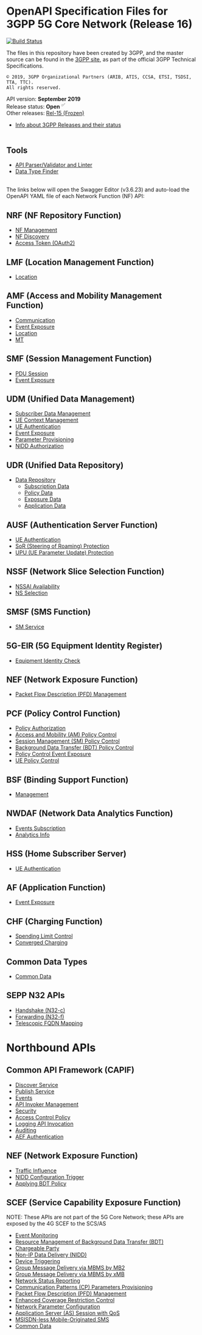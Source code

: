 # OpenAPI Specification Files for 3GPP 5G Core Network (Release 16)

[![Build Status](https://travis-ci.org/jdegre/5GC_APIs.svg?branch=master)](https://travis-ci.org/jdegre/5GC_APIs)

The files in this repository have been created by 3GPP, and the master source can be found in the [3GPP site](http://www.3gpp.org/DynaReport/23-series.htm), as part of the official 3GPP Technical Specifications.
```
© 2019, 3GPP Organizational Partners (ARIB, ATIS, CCSA, ETSI, TSDSI, TTA, TTC).
All rights reserved.
```
API version: **September 2019**<br/>
Release status: **Open** <sup>&#x2705;</sup><br/>
Other releases: [Rel-15 (Frozen)](https://github.com/zakirhussain/5gc_apis/tree/Rel-15)<br/>
- [Info about 3GPP Releases and their status](https://www.3gpp.org/specifications/67-releases)
<br/><br/>

## Tools
* [API Parser/Validator and Linter](https://zakirhussain.github.io/parser.html) 
* [Data Type Finder](https://zakirhussain.github.io/types.html)
<br/><br/>

The links below will open the Swagger Editor (v3.6.23) and auto-load the OpenAPI YAML file of each Network Function (NF) API:
<br/>

<!-- APIs -->
## NRF (NF Repository Function)
* [NF Management](https://editor.swagger.io/?url=https://raw.githubusercontent.com/zakirhussain/5gc_apis/master/TS29510_Nnrf_NFManagement.yaml)
* [NF Discovery](https://editor.swagger.io/?url=https://raw.githubusercontent.com/zakirhussain/5gc_apis/master/TS29510_Nnrf_NFDiscovery.yaml)
* [Access Token (OAuth2)](https://editor.swagger.io/?url=https://raw.githubusercontent.com/zakirhussain/5gc_apis/master/TS29510_Nnrf_AccessToken.yaml)
## LMF (Location Management Function)
* [Location](https://editor.swagger.io/?url=https://raw.githubusercontent.com/zakirhussain/5gc_apis/master/TS29572_Nlmf_Location.yaml)
## AMF (Access and Mobility Management Function)
* [Communication](https://editor.swagger.io/?url=https://raw.githubusercontent.com/zakirhussain/5gc_apis/master/TS29518_Namf_Communication.yaml)
* [Event Exposure](https://editor.swagger.io/?url=https://raw.githubusercontent.com/zakirhussain/5gc_apis/master/TS29518_Namf_EventExposure.yaml)
* [Location](https://editor.swagger.io/?url=https://raw.githubusercontent.com/zakirhussain/5gc_apis/master/TS29518_Namf_Location.yaml)
* [MT](https://editor.swagger.io/?url=https://raw.githubusercontent.com/zakirhussain/5gc_apis/master/TS29518_Namf_MT.yaml)
## SMF (Session Management Function)
* [PDU Session](https://editor.swagger.io/?url=https://raw.githubusercontent.com/zakirhussain/5gc_apis/master/TS29502_Nsmf_PDUSession.yaml)
* [Event Exposure](https://editor.swagger.io/?url=https://raw.githubusercontent.com/zakirhussain/5gc_apis/master/TS29508_Nsmf_EventExposure.yaml)
## UDM (Unified Data Management)
* [Subscriber Data Management](https://editor.swagger.io/?url=https://raw.githubusercontent.com/zakirhussain/5gc_apis/master/TS29503_Nudm_SDM.yaml)
* [UE Context Management](https://editor.swagger.io/?url=https://raw.githubusercontent.com/zakirhussain/5gc_apis/master/TS29503_Nudm_UECM.yaml)
* [UE Authentication](https://editor.swagger.io/?url=https://raw.githubusercontent.com/zakirhussain/5gc_apis/master/TS29503_Nudm_UEAU.yaml)
* [Event Exposure](https://editor.swagger.io/?url=https://raw.githubusercontent.com/zakirhussain/5gc_apis/master/TS29503_Nudm_EE.yaml)
* [Parameter Provisioning](https://editor.swagger.io/?url=https://raw.githubusercontent.com/zakirhussain/5gc_apis/master/TS29503_Nudm_PP.yaml)
* [NIDD Authorization](https://editor.swagger.io/?url=https://raw.githubusercontent.com/zakirhussain/5gc_apis/master/TS29503_Nudm_NIDDAU.yaml)
## UDR (Unified Data Repository)
* [Data Repository](https://editor.swagger.io/?url=https://raw.githubusercontent.com/zakirhussain/5gc_apis/master/TS29504_Nudr_DataRepository.yaml)
  * [Subscription Data](https://editor.swagger.io/?url=https://raw.githubusercontent.com/zakirhussain/5gc_apis/master/TS29505_Subscription_Data.yaml)
  * [Policy Data](https://editor.swagger.io/?url=https://raw.githubusercontent.com/zakirhussain/5gc_apis/master/TS29519_Policy_Data.yaml)
  * [Exposure Data](https://editor.swagger.io/?url=https://raw.githubusercontent.com/zakirhussain/5gc_apis/master/TS29519_Exposure_Data.yaml)
  * [Application Data](https://editor.swagger.io/?url=https://raw.githubusercontent.com/zakirhussain/5gc_apis/master/TS29519_Application_Data.yaml)
## AUSF (Authentication Server Function)
* [UE Authentication](https://editor.swagger.io/?url=https://raw.githubusercontent.com/zakirhussain/5gc_apis/master/TS29509_Nausf_UEAuthentication.yaml)
* [SoR (Steering of Roaming) Protection](https://editor.swagger.io/?url=https://raw.githubusercontent.com/zakirhussain/5gc_apis/master/TS29509_Nausf_SoRProtection.yaml)
* [UPU (UE Parameter Update) Protection](https://editor.swagger.io/?url=https://raw.githubusercontent.com/zakirhussain/5gc_apis/master/TS29509_Nausf_UPUProtection.yaml)
## NSSF (Network Slice Selection Function)
* [NSSAI Availability](https://editor.swagger.io/?url=https://raw.githubusercontent.com/zakirhussain/5gc_apis/master/TS29531_Nnssf_NSSAIAvailability.yaml)
* [NS Selection](https://editor.swagger.io/?url=https://raw.githubusercontent.com/zakirhussain/5gc_apis/master/TS29531_Nnssf_NSSelection.yaml)
## SMSF (SMS Function)
* [SM Service](https://editor.swagger.io/?url=https://raw.githubusercontent.com/zakirhussain/5gc_apis/master/TS29540_Nsmsf_SMService.yaml)
## 5G-EIR (5G Equipment Identity Register)
* [Equipment Identity Check](https://editor.swagger.io/?url=https://raw.githubusercontent.com/zakirhussain/5gc_apis/master/TS29511_N5g-eir_EquipmentIdentityCheck.yaml)
## NEF (Network Exposure Function)
* [Packet Flow Description (PFD) Management](https://editor.swagger.io/?url=https://raw.githubusercontent.com/zakirhussain/5gc_apis/master/TS29551_Nnef_PFDmanagement.yaml)
## PCF (Policy Control Function)
* [Policy Authorization](https://editor.swagger.io/?url=https://raw.githubusercontent.com/zakirhussain/5gc_apis/master/TS29514_Npcf_PolicyAuthorization.yaml)
* [Access and Mobility (AM) Policy Control](https://editor.swagger.io/?url=https://raw.githubusercontent.com/zakirhussain/5gc_apis/master/TS29507_Npcf_AMPolicyControl.yaml)
* [Session Management (SM) Policy Control](https://editor.swagger.io/?url=https://raw.githubusercontent.com/zakirhussain/5gc_apis/master/TS29512_Npcf_SMPolicyControl.yaml)
* [Background Data Transfer (BDT) Policy Control](https://editor.swagger.io/?url=https://raw.githubusercontent.com/zakirhussain/5gc_apis/master/TS29554_Npcf_BDTPolicyControl.yaml)
* [Policy Control Event Exposure](https://editor.swagger.io/?url=https://raw.githubusercontent.com/zakirhussain/5gc_apis/master/TS29523_Npcf_EventExposure.yaml)
* [UE Policy Control](https://editor.swagger.io/?url=https://raw.githubusercontent.com/zakirhussain/5gc_apis/master/TS29525_Npcf_UEPolicyControl.yaml)
## BSF (Binding Support Function)
* [Management](https://editor.swagger.io/?url=https://raw.githubusercontent.com/zakirhussain/5gc_apis/master/TS29521_Nbsf_Management.yaml)
## NWDAF (Network Data Analytics Function)
* [Events Subscription](https://editor.swagger.io/?url=https://raw.githubusercontent.com/zakirhussain/5gc_apis/master/TS29520_Nnwdaf_EventsSubscription.yaml)
* [Analytics Info](https://editor.swagger.io/?url=https://raw.githubusercontent.com/zakirhussain/5gc_apis/master/TS29520_Nnwdaf_AnalyticsInfo.yaml)
## HSS (Home Subscriber Server)
* [UE Authentication](https://editor.swagger.io/?url=https://raw.githubusercontent.com/zakirhussain/5gc_apis/master/TS29563_Nhss_UEAU.yaml)
## AF (Application Function)
* [Event Exposure](https://editor.swagger.io/?url=https://raw.githubusercontent.com/zakirhussain/5gc_apis/master/TS29517_Naf_EventExposure.yaml)
## CHF (Charging Function)
* [Spending Limit Control](https://editor.swagger.io/?url=https://raw.githubusercontent.com/zakirhussain/5gc_apis/master/TS29594_Nchf_SpendingLimitControl.yaml)
* [Converged Charging](https://editor.swagger.io/?url=https://raw.githubusercontent.com/zakirhussain/5gc_apis/master/TS32291_Nchf_ConvergedCharging.yaml)
## Common Data Types
* [Common Data](https://editor.swagger.io/?url=https://raw.githubusercontent.com/zakirhussain/5gc_apis/master/TS29571_CommonData.yaml)
## SEPP N32 APIs
* [Handshake (N32-c)](https://editor.swagger.io/?url=https://raw.githubusercontent.com/zakirhussain/5gc_apis/master/TS29573_N32_Handshake.yaml)
* [Forwarding (N32-f)](https://editor.swagger.io/?url=https://raw.githubusercontent.com/zakirhussain/5gc_apis/master/TS29573_JOSEProtectedMessageForwarding.yaml)
* [Telescopic FQDN Mapping](https://editor.swagger.io/?url=https://raw.githubusercontent.com/zakirhussain/5gc_apis/master/TS29573_SeppTelescopicFqdnMapping.yaml)

# Northbound APIs

## Common API Framework (CAPIF)
* [Discover Service](https://editor.swagger.io/?url=https://raw.githubusercontent.com/zakirhussain/5gc_apis/master/TS29222_CAPIF_Discover_Service_API.yaml)
* [Publish Service](https://editor.swagger.io/?url=https://raw.githubusercontent.com/zakirhussain/5gc_apis/master/TS29222_CAPIF_Publish_Service_API.yaml)
* [Events](https://editor.swagger.io/?url=https://raw.githubusercontent.com/zakirhussain/5gc_apis/master/TS29222_CAPIF_Events_API.yaml)
* [API Invoker Management](https://editor.swagger.io/?url=https://raw.githubusercontent.com/zakirhussain/5gc_apis/master/TS29222_CAPIF_API_Invoker_Management_API.yaml)
* [Security](https://editor.swagger.io/?url=https://raw.githubusercontent.com/zakirhussain/5gc_apis/master/TS29222_CAPIF_Security_API.yaml)
* [Access Control Policy](https://editor.swagger.io/?url=https://raw.githubusercontent.com/zakirhussain/5gc_apis/master/TS29222_CAPIF_Access_Control_Policy_API.yaml)
* [Logging API Invocation](https://editor.swagger.io/?url=https://raw.githubusercontent.com/zakirhussain/5gc_apis/master/TS29222_CAPIF_Logging_API_Invocation_API.yaml)
* [Auditing](https://editor.swagger.io/?url=https://raw.githubusercontent.com/zakirhussain/5gc_apis/master/TS29222_CAPIF_Auditing_API.yaml)
* [AEF Authentication](https://editor.swagger.io/?url=https://raw.githubusercontent.com/zakirhussain/5gc_apis/master/TS29222_AEF_Security_API.yaml)

## NEF (Network Exposure Function)
* [Traffic Influence](https://editor.swagger.io/?url=https://raw.githubusercontent.com/zakirhussain/5gc_apis/master/TS29522_TrafficInfluence.yaml)
* [NIDD Configuration Trigger](https://editor.swagger.io/?url=https://raw.githubusercontent.com/zakirhussain/5gc_apis/master/TS29522_NIDDConfigurationTrigger.yaml)
* [Applying BDT Policy](https://editor.swagger.io/?url=https://raw.githubusercontent.com/zakirhussain/5gc_apis/master/TS29522_ApplyingBdtPolicy.yaml)

## SCEF (Service Capability Exposure Function)
NOTE: These APIs are not part of the 5G Core Network; these APIs are exposed by the 4G SCEF to the SCS/AS
* [Event Monitoring](https://editor.swagger.io/?url=https://raw.githubusercontent.com/zakirhussain/5gc_apis/master/TS29122_MonitoringEvent.yaml)
* [Resource Management of Background Data Transfer (BDT)](https://editor.swagger.io/?url=https://raw.githubusercontent.com/zakirhussain/5gc_apis/master/TS29122_ResourceManagementOfBdt.yaml)
* [Chargeable Party](https://editor.swagger.io/?url=https://raw.githubusercontent.com/zakirhussain/5gc_apis/master/TS29122_ChargeableParty.yaml)
* [Non-IP Data Delivery (NIDD)](https://editor.swagger.io/?url=https://raw.githubusercontent.com/zakirhussain/5gc_apis/master/TS29122_NIDD.yaml)
* [Device Triggering](https://editor.swagger.io/?url=https://raw.githubusercontent.com/zakirhussain/5gc_apis/master/TS29122_DeviceTriggering.yaml)
* [Group Message Delivery via MBMS by MB2](https://editor.swagger.io/?url=https://raw.githubusercontent.com/zakirhussain/5gc_apis/master/TS29122_GMDviaMBMSbyMB2.yaml)
* [Group Message Delivery via MBMS by xMB](https://editor.swagger.io/?url=https://raw.githubusercontent.com/zakirhussain/5gc_apis/master/TS29122_GMDviaMBMSbyxMB.yaml)
* [Network Status Reporting](https://editor.swagger.io/?url=https://raw.githubusercontent.com/zakirhussain/5gc_apis/master/TS29122_ReportingNetworkStatus.yaml)
* [Communication Patterns (CP) Parameters Provisioning](https://editor.swagger.io/?url=https://raw.githubusercontent.com/zakirhussain/5gc_apis/master/TS29122_CpProvisioning.yaml)
* [Packet Flow Description (PFD) Management](https://editor.swagger.io/?url=https://raw.githubusercontent.com/zakirhussain/5gc_apis/master/TS29122_PfdManagement.yaml)
* [Enhanced Coverage Restriction Control](https://editor.swagger.io/?url=https://raw.githubusercontent.com/zakirhussain/5gc_apis/master/TS29122_ECRControl.yaml)
* [Network Parameter Configuration](https://editor.swagger.io/?url=https://raw.githubusercontent.com/zakirhussain/5gc_apis/master/TS29122_NpConfiguration.yaml)
* [Application Server (AS) Session with QoS](https://editor.swagger.io/?url=https://raw.githubusercontent.com/zakirhussain/5gc_apis/master/TS29122_AsSessionWithQoS.yaml)
* [MSISDN-less Mobile-Originated SMS](https://editor.swagger.io/?url=https://raw.githubusercontent.com/zakirhussain/5gc_apis/master/TS29122_MsisdnLessMoSms.yaml)
* [Common Data](https://editor.swagger.io/?url=https://raw.githubusercontent.com/zakirhussain/5gc_apis/master/TS29122_CommonData.yaml)

